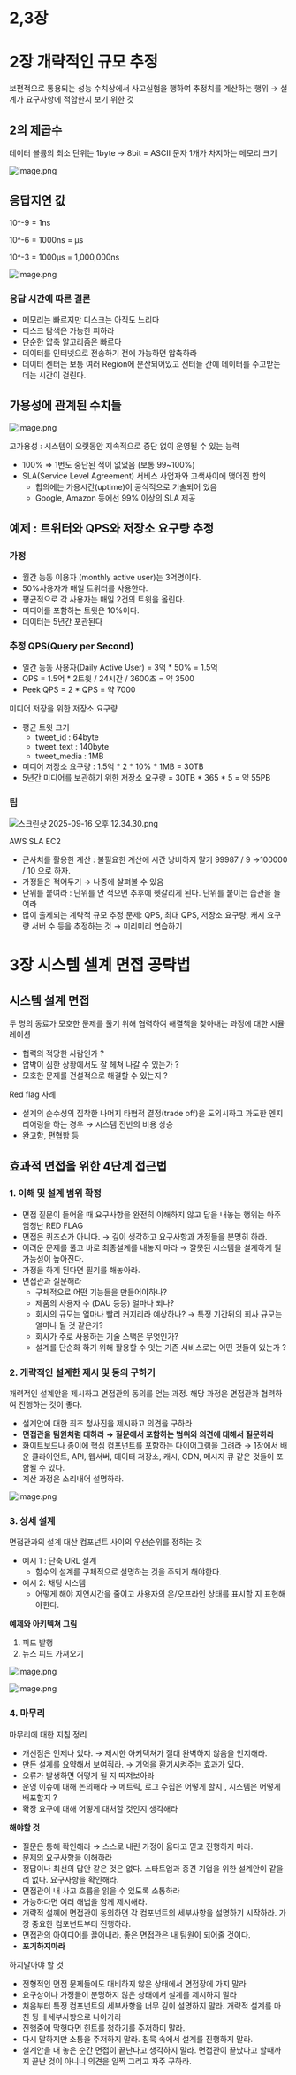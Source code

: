 # 2,3장

# 2장 개략적인 규모 추정

보편적으로 통용되는 성능 수치상에서 사고실험을 행하여 추정치를 계산하는 행위 → 설계가 요구사항에 적합한지 보기 위한 것 

## 2의 제곱수

데이터 볼륨의 최소 단위는 1byte → 8bit = ASCII 문자 1개가 차지하는 메모리 크기 

![image.png](images/image.png)

## 응답지연 값

10^-9 = 1ns

10^-6 = 1000ns = μs

10^-3 = 1000μs = 1,000,000ns 

![image.png](images/image%201.png)

### 응답 시간에 따른 결론

- 메모리는 빠르지만 디스크는 아직도 느리다
- 디스크 탐색은 가능한 피하라
- 단순한 압축 알고리즘은 빠르다
- 데이터를 인터넷으로 전송하기 전에 가능하면 압축하라
- 데이터 센터는 보통 여러 Region에 분산되어있고 선터들 간에 데이터를 주고받는 데는 시간이 걸린다.

## 가용성에 관계된 수치들

![image.png](images/image%202.png)

고가용성 : 시스템이 오랫동안 지속적으로 중단 없이 운영될 수 있는 능력

- 100% ⇒ 1번도 중단된 적이 없었음 (보통 99~100%)
- SLA(Service Level Agreement) 서비스 사업자와 고색사이에 맺어진 합의
    - 합의에는 가용시간(uptime)이 공식적으로 기술되어 있음
    - Google, Amazon 등에선 99% 이상의 SLA 제공

## 예제 : 트위터와 QPS와 저장소 요구량 추정

### 가정

- 월간 능동 이용자 (monthly active user)는 3억명이다.
- 50%사용자가 매일 트위터를 사용한다.
- 평균적으로 각 사용자는 매일 2건의 트윗을 올린다.
- 미디어를 포함하는 트윗은 10%이다.
- 데이터는 5년간 포관된다

### 추정 QPS(Query per Second)

- 일간 능동 사용자(Daily Active User) = 3억 * 50% = 1.5억
- QPS = 1.5억 * 2트윗 / 24시간 / 3600초 = 약 3500
- Peek QPS = 2 * QPS = 약 7000

미디어 저장을 위한 저장소 요구량 

- 평균 트윗 크기
    - tweet_id : 64byte
    - tweet_text : 140byte
    - tweet_media : 1MB
- 미디어 저장소 요구량 : 1.5억 * 2 * 10% * 1MB = 30TB
- 5년간 미디어를 보관하기 위한 저장소 요구량 = 30TB * 365 * 5 = 약 55PB

### 팁

![스크린샷 2025-09-16 오후 12.34.30.png](images/%E1%84%89%E1%85%B3%E1%84%8F%E1%85%B3%E1%84%85%E1%85%B5%E1%86%AB%E1%84%89%E1%85%A3%E1%86%BA_2025-09-16_%E1%84%8B%E1%85%A9%E1%84%92%E1%85%AE_12.34.30.png)

AWS SLA EC2 

- 근사치를 활용한 계산 : 불필요한 계산에 시간 낭비하지 말기 99987 / 9 →100000 / 10 으로 하자.
- 가정들은 적어두기 → 나중에 살펴볼 수 있음
- 단위를 붙여라 : 단위를 안 적으면 추후에 헷갈리게 된다. 단위를 붙이는  습관을 들여라
- 많이 출제되는 계략적 규모 추정 문제: QPS, 최대 QPS, 저장소 요구량, 캐시 요구량 서버 수 등을 추정하는 것 → 미리미리 연습하기

# 3장 시스템 셀계 면접 공략법

## 시스템 설계 면접

두 명의 동료가 모호한 문제를 풀기 위해 협력하여 해결책을 찾아내는 과정에 대한 시뮬레이션

- 협력의 적당한 사람인가 ?
- 압박이 심한 상황에서도 잘 헤쳐 나갈 수 있는가 ?
- 모호한 문제를 건설적으로 해결할 수 있는지 ?

Red flag 사례 

- 설계의 순수성의 집착한 나머지 타협적 결정(trade off)을 도외시하고 과도한 엔지리어링을 하는 경우 → 시스템 전반의 비용 상승
- 완고함, 편협함 등

## 효과적 면접을 위한 4단계 접근법

### 1.  이해 및 설계 범위 확정

- 면접 질문이 들어올 때 요구사항을 완전히 이해하지 않고 답을 내놓는 행위는 아주 엄청난 RED FLAG
- 면접은 퀴즈쇼가 아니다. → 깊이 생각하고 요구사항과 가정들을 분명히 하라.
- 어려운 문제를 풀고 바로 최종설계를 내놓지 마라 → 잘못된 시스템을 설계하게 될 가능성이 높아진다.
- 가정을 하게 된다면 필기를 해놓아라.
- 면접관과 질문해라
    - 구체적으로 어떤 기능들을 만들어야하나?
    - 제품의 사용자 수 (DAU 등등) 얼마나 되나?
    - 회사의 규모는 얼마나 빨리 커지리라 예상하나? → 특정 기간뒤의 회사 규모는 얼마나 될 것 같은가?
    - 회사가 주로 사용하는 기술 스택은 무엇인가?
    - 설계를 단순화 하기 위해 활용할 수 잇는 기존 서비스로는 어떤 것들이 있는가 ?

### 2. 개략적인 설계한 제시 및 동의 구하기

개력적인 설계안을 제시하고 면접관의 동의를 얻는 과정. 해당 과정은 면접관과 협력하여 진행하는 것이 좋다. 

- 설계안에 대한 최초 청사진을 제시하고 의견을 구하라
- **면접관을 팀원처럼 대하라 → 질문에서 포함하는 범위와 의견에 대해서 질문하라**
- 화이트보드나 종이에 핵심 컴포넌트를 포함하는 다이어그램을 그려라 → 1장에서 배운 클라이언트, API, 웹서버, 데이터 저장소, 캐시, CDN, 메시지 큐 같은 것들이 포함될 수 있다.
- 계산 과정은 소리내어 설명하라.

![image.png](images/image%203.png)

### 3. 상세 설계

면접관과의 설계 대산 컴포넌트 사이의 우선순위를 정하는 것 

- 예시 1 : 단축 URL 설계
    - 함수의 설계를 구체적으로 설명하는 것을 주되게 해야한다.
- 예시 2: 채팅 시스템
    - 어떻게 해야 지연시간을 줄이고 사용자의 온/오프라인 상태를 표시할 지 표현해야한다.

**예제와 아키텍쳐 그림** 

1. 피드 발행
2. 뉴스 피드 가져오기

![image.png](images/image%204.png)

![image.png](images/image%205.png)

### 4. 마무리

마무리에 대한 지침 정리 

- 개선점은 언제나 있다. → 제시한 아키텍쳐가 절대 완벽하지 않음을 인지해라.
- 만든 설계를 요약해서 보여줘라. → 기억을 환기시켜주는 효과가 있다.
- 오류가 발생하면 어떻게 될 지 따져보아라
- 운영 이슈에 대해 논의해라 → 메트릭, 로그 수집은 어떻게 할지 , 시스템은 어떻게 배포할지 ?
- 확장 요구에 대해 어떻게 대처할 것인지 생각해라

**해야할 것** 

- 질문은 통해 확인해라 → 스스로 내린 가정이 옳다고 믿고 진행하지 마라.
- 문제의 요구사항을 이해하라
- 정답이나 최선의 답안 같은 것은 없다. 스타트업과 중견 기업을 위한 설계안이 같을리 없다. 요구사항을 확인해라.
- 면접관이 내 사고 호름을 읽을 수 있도록 소통하라
- 가능하다면 여러 해법을 함께 제시해라.
- 개략적 설꼐에 면접관이 동의하면 각 컴포넌트의 세부사항을 설명하기 시작하라. 가장 중요한 컴포넌트부터 진행하라.
- 면접관의 아이디어를 끌어내라. 좋은 면접관은 내 팀원이 되어줄 것이다.
- **포기하지마라**

하지말아야 할 것 

- 전형적인 면접 문제들에도 대비하지 않은 상태에서 면접장에 가지 말라
- 요구상이나 가정들이 분명하지 않은 상태에서 설계를 제시하지 말라
- 처음부터 특정 컴포넌트의 세부사항을 너무 깊이 설명하지 말라. 개략적 설계를 마친 뒹 ㅔ세부사항으로 나아가라
- 진행중에 막혓다면 힌트를 청하기를 주저하미 말라.
- 다시 말하지만 소통을 주저하지 말라. 침묵 속에서 설계를 진행하지 말라.
- 설계안을 내 놓은 순간 면접이 끝난다고 생각하지 말라. 면접관이 끝났다고 할때까지 끝난 것이 아니니 의견을 일찍 그리고 자주 구하라.
